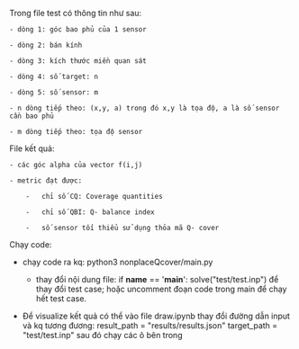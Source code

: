 Trong file test có thông tin như sau:


    - dòng 1: góc bao phủ của 1 sensor

    - dòng 2: bán kính

    - dòng 3: kích thước miền quan sát

    - dòng 4: số target: n

    - dòng 5: số sensor: m

    - n dòng tiếp theo: (x,y, a) trong đó x,y là tọa độ, a là số sensor cần bao phủ

    - m dòng tiếp theo: tọa độ sensor



File kết quả:

    - các góc alpha của vector f(i,j)

    - metric đạt được:

        -   chỉ số CQ: Coverage quantities

        -   chỉ số QBI: Q- balance index

        -   số sensor tối thiểu sử dụng thỏa mã Q- cover

Chạy code:

- chạy code ra kq:
python3 nonplaceQcover/main.py

  - thay đổi nội dung file:
    if __name__ == '__main__':
        solve("test/test.inp")
    để thay đổi test case; hoặc uncomment đoạn code trong main để chạy hết test case.
    
- Để visualize kết quả có thể vào file draw.ipynb thay đổi đường dẫn input và kq tương đương:
result_path = "results/results.json"
target_path = "test/test.inp"
sau đó chạy các ô bên trong
